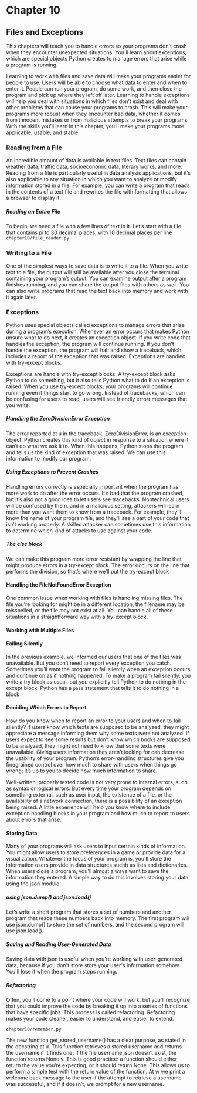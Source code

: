 # Chapter 10

## Files and Exceptions
This chapters will teach you to handle errors so your programs don't crash when they encounter unexpected situations. You'll learn about exceptions, which are special objects Python creates to manage errors that arise while a program is running.

Learning to work with files and save data will make your programs
easier for people to use. Users will be able to choose what data to enter and
when to enter it. People can run your program, do some work, and then
close the program and pick up where they left off later. Learning to handle
exceptions will help you deal with situations in which files don’t exist and
deal with other problems that can cause your programs to crash. This will
make your programs more robust when they encounter bad data, whether it comes from innocent mistakes or from malicious attempts to break your programs. With the skills you’ll learn in this chapter, you’ll make your programs
more applicable, usable, and stable.

### Reading from a File

An incredible amount of data is available in text files. Text files can contain
weather data, traffic data, socioeconomic data, literary works, and
more. Reading from a file is particularly useful in data analysis applications,
but it’s also applicable to any situation in which you want to analyze
or modify information stored in a file. For example, you can write a
program that reads in the contents of a text file and rewrites the file with
formatting that allows a browser to display it.

##### Reading an Entire File
To begin, we need a file with a few lines of text in it. Let’s start with a file
that contains pi to 30 decimal places, with 10 decimal places per line
`chapter10/file_reader.py`

### Writing to a File
One of the simplest ways to save data is to write it to a file. When you write
text to a file, the output will still be available after you close the terminal
containing your program’s output. You can examine output after a program
finishes running, and you can share the output files with others as well. You
can also write programs that read the text back into memory and work with
it again later.

### Exceptions
Python uses special objects called exceptions to manage errors that arise during
a program’s execution. Whenever an error occurs that makes Python
unsure what to do next, it creates an exception object. If you write code
that handles the exception, the program will continue running. If you don’t
handle the exception, the program will halt and show a traceback, which
includes a report of the exception that was raised.
Exceptions are handled with try-except blocks. 

Exceptions are handle with try-except blocks. A try-except block asks Python to do something, but it also tells Python what to do if an exception is raised. When you use try-except blocks, your programs will continue running even if things start to go wrong. Instead of tracebacks, which can be confusing for users to read, users will see friendly errorr messages that you write.

##### Handling the ZeroDivisionError Exception

The error reported at u in the traceback, ZeroDivisionError, is an exception
object. Python creates this kind of object in response to a situation
where it can’t do what we ask it to. When this happens, Python stops the
program and tells us the kind of exception that was raised. We can use this
information to modify our program.


##### Using Exceptions to Prevent Crashes
Handling errors correctly is especially important when the program has more work to do after the error occurs. 
It’s bad that the program crashed, but it’s also not a good idea to let
users see tracebacks. Nontechnical users will be confused by them, and in
a malicious setting, attackers will learn more than you want them to know
from a traceback. For example, they’ll know the name of your program
file, and they’ll see a part of your code that isn’t working properly. A skilled
attacker can sometimes use this information to determine which kind of
attacks to use against your code.

##### The else block
We can make this program more error resistant by wrapping the line that
might produce errors in a try-except block. The error occurs on the line
that performs the division, so that’s where we’ll put the try-except block

#### Handling the FileNotFoundError Exception
One common issue when working with files is handling missing files. The
file you’re looking for might be in a different location, the filename may
be misspelled, or the file may not exist at all. You can handle all of these
situations in a straightforward way with a try-except block.

#### Working with Multiple Files



#### Failing Silently
In the previous example, we informed our users that one of the files
was unavailable. But you don’t need to report every exception you catch.
Sometimes you’ll want the program to fail silently when an exception occurs
and continue on as if nothing happened. To make a program fail silently, you
write a try block as usual, but you explicitly tell Python to do nothing in the
except block. Python has a `pass` statement that tells it to do nothing in a block

#### Deciding Which Errors to Report
How do you know when to report an error to your users and when to fail
silently? If users know which texts are supposed to be analyzed, they might
appreciate a message informing them why some texts were not analyzed. If
users expect to see some results but don’t know which books are supposed
to be analyzed, they might not need to know that some texts were unavailable.
Giving users information they aren’t looking for can decrease the
usability of your program. Python’s error-handling structures give you finegrained
control over how much to share with users when things go wrong;
it’s up to you to decide how much information to share.

Well-written, properly tested code is not very prone to internal errors,
such as syntax or logical errors. But every time your program depends on
something external, such as user input, the existence of a file, or the availability
of a network connection, there is a possibility of an exception being
raised. A little experience will help you know where to include exception
handling blocks in your program and how much to report to users about
errors that arise.

#### Storing Data
Many of your programs will ask users to input certain kinds of information. You might allow users to store preferences in a game or provide data for a visualization. Whatever the focus of your program is, you'll store the information users provide in data structures suchh as lists and dictionaries. When users close a program, you'll almost always want to save the information they entered. A simple way to do this involves storing your data using the json module.

##### using json.dump() and json.load()
Let’s write a short program that stores a set of numbers and another program
that reads these numbers back into memory. The first program will
use json.dump() to store the set of numbers, and the second program will use
json.load().

##### Saving and Reading User-Generated Data
Saving data with json is useful when you're working with user-generated data, because if you don't store store your user's information somehow. You'll lose it when the program stops running. 


##### Refactoring 
Often, you’ll come to a point where your code will work, but you’ll recognize
that you could improve the code by breaking it up into a series of functions
that have specific jobs. This process is called refactoring. Refactoring
makes your code cleaner, easier to understand, and easier to extend.

```chapter10/remember.py```

The new function get_stored_username() has a clear purpose, as stated
in the docstring at u. This function retrieves a stored username and returns
the username if it finds one. If the file username.json doesn’t exist, the function
returns None v. This is good practice: a function should either return
the value you’re expecting, or it should return None. This allows us to perform
a simple test with the return value of the function. At w we print a
welcome back message to the user if the attempt to retrieve a username
was successful, and if it doesn’t, we prompt for a new username.